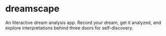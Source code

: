 # dreamscape
An Iiteractive dream analysis app. Record your dream, get it analyzed, and explore interpretations behind three doors for self-discovery.
